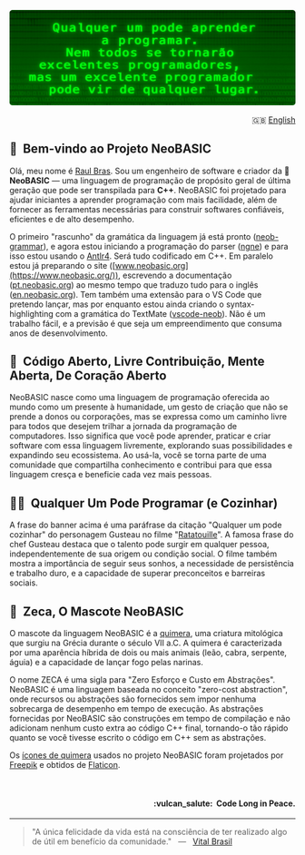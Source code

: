 ![NeoBASIC banner](https://raw.githubusercontent.com/neobasic/.github/main/assets/profile-banner_pt.png)

<p align="right">🇬🇧 <a href="https://github.com/neobasic">English</a></p>

## 🤗&nbsp; Bem-vindo ao Projeto NeoBASIC

Olá, meu nome é [Raul Bras](https://github.com/teknolista). Sou um engenheiro de software e criador da 🔰 **NeoBASIC** — uma linguagem de programação de propósito geral de última geração que pode ser transpilada para **C++**. NeoBASIC foi projetado para ajudar iniciantes a aprender programação com mais facilidade, além de fornecer as ferramentas necessárias para construir softwares confiáveis, eficientes e de alto desempenho.

O primeiro "rascunho" da gramática da linguagem já está pronto ([neob-grammar](https://github.com/neobasic/neob-grammar)), e agora estou iniciando a programação do parser ([ngne](https://github.com/neobasic/ngne)) e para isso estou usando o [Antlr4](https://www.antlr.org/). Será tudo codificado em C++. Em paralelo estou já preparando o site ([www.neobasic.org](https://www.neobasic.org/)), escrevendo a documentação ([pt.neobasic.org](https://pt.neobasic.org/)) ao mesmo tempo que traduzo tudo para o inglês ([en.neobasic.org](https://en.neobasic.org/)). Tem também uma extensão para o VS Code que pretendo lançar, mas por enquanto estou ainda criando o syntax-highlighting com a gramática do TextMate ([vscode-neob](https://github.com/neobasic/vscode-neob)). Não é um trabalho fácil, e a previsão é que seja um empreendimento que consuma anos de desenvolvimento.

## 💖&nbsp; Código Aberto, Livre Contribuição, Mente Aberta, De Coração Aberto

NeoBASIC nasce como uma linguagem de programação oferecida ao mundo como um presente à humanidade, um gesto de criação que não se prende a donos ou corporações, mas se expressa como um caminho livre para todos que desejem trilhar a jornada da programação de computadores. Isso significa que você pode aprender, praticar e criar software com essa linguagem livremente, explorando suas possibilidades e expandindo seu ecossistema. Ao usá-la, você se torna parte de uma comunidade que compartilha conhecimento e contribui para que essa linguagem cresça e beneficie cada vez mais pessoas.

## 👨‍🍳&nbsp; Qualquer Um Pode Programar (e Cozinhar)

A frase do banner acima é uma paráfrase da citação "Qualquer um pode cozinhar" do personagem Gusteau no filme "[Ratatouille](https://pt.wikipedia.org/wiki/Ratatouille_(filme))". A famosa frase do chef Gusteau destaca que o talento pode surgir em qualquer pessoa, independentemente de sua origem ou condição social. O filme também mostra a importância de seguir seus sonhos, a necessidade de persistência e trabalho duro, e a capacidade de superar preconceitos e barreiras sociais. 

## 🦁&nbsp; Zeca, O Mascote NeoBASIC

O mascote da linguagem NeoBASIC é a [quimera](https://pt.wikipedia.org/wiki/Quimera), uma criatura mitológica que surgiu na Grécia durante o século VII a.C. A quimera é caracterizada por uma aparência híbrida de dois ou mais animais (leão, cabra, serpente, águia) e a capacidade de lançar fogo pelas narinas.

O nome ZECA é uma sigla para "Zero Esforço e Custo em Abstrações". NeoBASIC é uma linguagem baseada no conceito "zero-cost abstraction", onde recursos ou abstrações são fornecidos sem impor nenhuma sobrecarga de desempenho em tempo de execução. As abstrações fornecidas por NeoBASIC são construções em tempo de compilação e não adicionam nenhum custo extra ao código C++ final, tornando-o tão rápido quanto se você tivesse escrito o código em C++ sem as abstrações.

Os [ícones de quimera](https://www.flaticon.com/free-icon/chimera_477118) usados ​​no projeto NeoBASIC foram projetados por [Freepik](https://www.flaticon.com/authors/freepik) e obtidos de [Flaticon](https://www.flaticon.com/).


<br />

<h4 align="right">:vulcan_salute:&nbsp; Code Long in Peace.</h4>

- - -

> "A única felicidade da vida está na consciência de ter realizado algo de útil em benefício da comunidade." &nbsp; — &nbsp; <a href="https://pt.wikipedia.org/wiki/Vital_Brazil">Vital Brasil</a>

